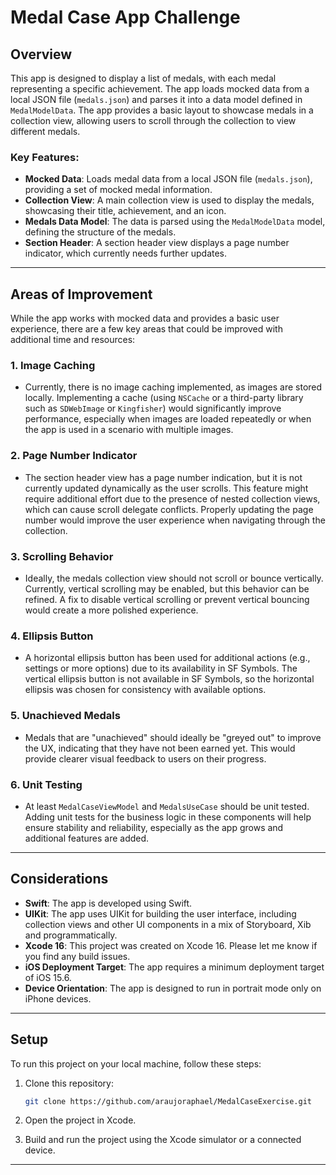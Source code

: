 
# Medal Case App Challenge

## Overview

This app is designed to display a list of medals, with each medal representing a specific achievement. The app loads mocked data from a local JSON file (`medals.json`) and parses it into a data model defined in `MedalModelData`. The app provides a basic layout to showcase medals in a collection view, allowing users to scroll through the collection to view different medals.

### Key Features:
- **Mocked Data**: Loads medal data from a local JSON file (`medals.json`), providing a set of mocked medal information.
- **Collection View**: A main collection view is used to display the medals, showcasing their title, achievement, and an icon.
- **Medals Data Model**: The data is parsed using the `MedalModelData` model, defining the structure of the medals.
- **Section Header**: A section header view displays a page number indicator, which currently needs further updates.

---

## Areas of Improvement

While the app works with mocked data and provides a basic user experience, there are a few key areas that could be improved with additional time and resources:

### 1. **Image Caching**
   - Currently, there is no image caching implemented, as images are stored locally. Implementing a cache (using `NSCache` or a third-party library such as `SDWebImage` or `Kingfisher`) would significantly improve performance, especially when images are loaded repeatedly or when the app is used in a scenario with multiple images.

### 2. **Page Number Indicator**
   - The section header view has a page number indication, but it is not currently updated dynamically as the user scrolls. This feature might require additional effort due to the presence of nested collection views, which can cause scroll delegate conflicts. Properly updating the page number would improve the user experience when navigating through the collection.

### 3. **Scrolling Behavior**
   - Ideally, the medals collection view should not scroll or bounce vertically. Currently, vertical scrolling may be enabled, but this behavior can be refined. A fix to disable vertical scrolling or prevent vertical bouncing would create a more polished experience.

### 4. **Ellipsis Button**
   - A horizontal ellipsis button has been used for additional actions (e.g., settings or more options) due to its availability in SF Symbols. The vertical ellipsis button is not available in SF Symbols, so the horizontal ellipsis was chosen for consistency with available options.

### 5. **Unachieved Medals**
   - Medals that are "unachieved" should ideally be "greyed out" to improve the UX, indicating that they have not been earned yet. This would provide clearer visual feedback to users on their progress.

### 6. **Unit Testing**
   - At least `MedalCaseViewModel` and `MedalsUseCase` should be unit tested. Adding unit tests for the business logic in these components will help ensure stability and reliability, especially as the app grows and additional features are added.

---

## Considerations

- **Swift**: The app is developed using Swift.
- **UIKit**: The app uses UIKit for building the user interface, including collection views and other UI components in a mix of Storyboard, Xib and programmatically.
- **Xcode 16**: This project was created on Xcode 16. Please let me know if you find any build issues.
- **iOS Deployment Target**: The app requires a minimum deployment target of iOS 15.6.
- **Device Orientation**: The app is designed to run in portrait mode only on iPhone devices.

---

## Setup

To run this project on your local machine, follow these steps:

1. Clone this repository:
   ```bash
   git clone https://github.com/araujoraphael/MedalCaseExercise.git
   ```

2. Open the project in Xcode.

3. Build and run the project using the Xcode simulator or a connected device.

---
